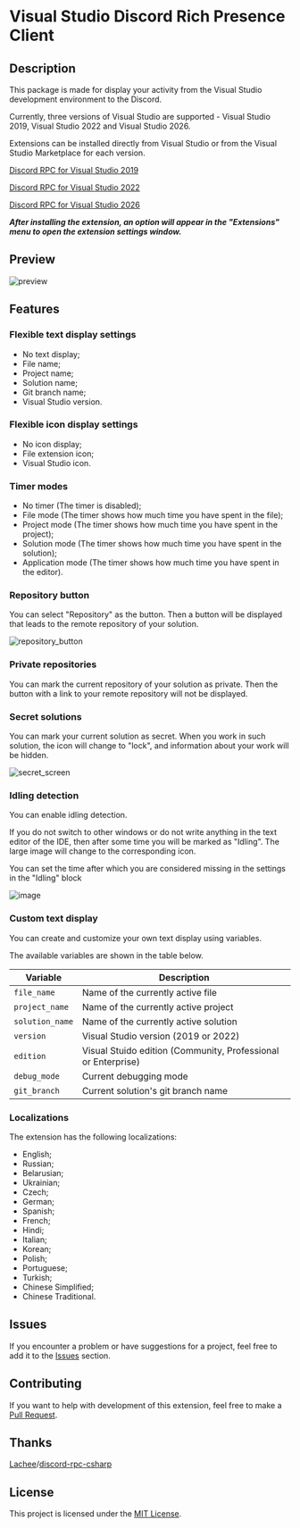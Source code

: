 # Visual Studio Discord Rich Presence Client

## Description
This package is made for display your activity from the Visual Studio development environment to the Discord.

Currently, three versions of Visual Studio are supported - Visual Studio 2019, Visual Studio 2022 and Visual Studio 2026.

Extensions can be installed directly from Visual Studio or from the Visual Studio Marketplace for each version.

[Discord RPC for Visual Studio 2019](https://marketplace.visualstudio.com/items?itemName=Ryavel.vsdrp2019)

[Discord RPC for Visual Studio 2022](https://marketplace.visualstudio.com/items?itemName=Ryavel.vsdrp2022)

[Discord RPC for Visual Studio 2026](https://marketplace.visualstudio.com/items?itemName=Ryavel.vsdrp2026)

***After installing the extension, an option will appear in the "Extensions" menu to open the extension settings window.***

## Preview

![preview](https://github.com/Reavert/VisualStudioDiscordRPC/assets/55898777/13c38489-7ddf-4618-9a97-670727fed057)

## Features

### Flexible text display settings
- No text display;
- File name;
- Project name;
- Solution name;
- Git branch name;
- Visual Studio version.

### Flexible icon display settings
- No icon display;
- File extension icon;
- Visual Studio icon.

### Timer modes
- No timer (The timer is disabled);
- File mode (The timer shows how much time you have spent in the file);
- Project mode (The timer shows how much time you have spent in the project);
- Solution mode (The timer shows how much time you have spent in the solution);
- Application mode (The timer shows how much time you have spent in the editor).

### Repository button
You can select "Repository" as the button. 
Then a button will be displayed that leads to the remote repository of your solution.

![repository_button](https://github.com/Reavert/VisualStudioDiscordRPC/assets/55898777/417f9fcd-fbcf-4251-8436-3a3a895f61d4)

### Private repositories
You can mark the current repository of your solution as private. 
Then the button with a link to your remote repository will not be displayed.   

### Secret solutions
You can mark your current solution as secret. 
When you work in such solution, the icon will change to "lock", and information about your work will be hidden.

![secret_screen](https://github.com/Reavert/VisualStudioDiscordRPC/assets/55898777/f6532536-bbe6-4264-ae19-fb66ae62dd5a)

### Idling detection
You can enable idling detection.

If you do not switch to other windows or do not write anything in the text editor of the IDE, then after some time you will be marked as "Idling". The large image will change to the corresponding icon.   

You can set the time after which you are considered missing in the settings in the "Idling" block   

![image](https://github.com/user-attachments/assets/a947b8f1-62af-4061-845c-1e7e1186b1b5)

### Custom text display
You can create and customize your own text display using variables.

The available variables are shown in the table below.

|Variable|Description|
|--------|-----------|
|```file_name```|Name of the currently active file|
|```project_name```|Name of the currently active project|
|```solution_name```|Name of the currently active solution|
|```version```|Visual Studio version (2019 or 2022)|
|```edition```|Visual Stuido edition (Community, Professional or Enterprise)|
|```debug_mode```|Current debugging mode|
|```git_branch```|Current solution's git branch name|

### Localizations
The extension has the following localizations:
- English;
- Russian;
- Belarusian;
- Ukrainian;
- Czech;
- German;
- Spanish;
- French;
- Hindi;
- Italian;
- Korean;
- Polish;
- Portuguese;
- Turkish;
- Chinese Simplified;
- Chinese Traditional.

## Issues
If you encounter a problem or have suggestions for a project, feel free to add it to the [Issues](https://github.com/Reavert/VisualStudioDiscordRPC/issues) section.

## Contributing
If you want to help with development of this extension, feel free to make a [Pull Request](https://github.com/Reavert/VisualStudioDiscordRPC/pulls).

## Thanks
[Lachee](https://github.com/Lachee)/[discord-rpc-csharp](https://github.com/Lachee/discord-rpc-csharp)

## License
This project is licensed under the [MIT License](https://github.com/Reavert/VisualStudioDiscordRPC/blob/main/LICENSE.txt).

